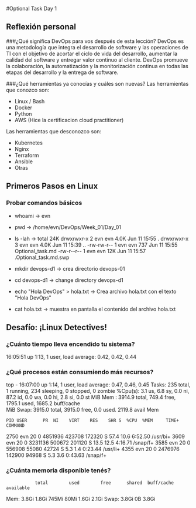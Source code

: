 #Optional Task Day 1

## Reflexión personal
###¿Qué significa DevOps para vos después de esta lección?
DevOps es una metodología que integra el desarrollo de software y las operaciones de TI con el objetivo de acortar el ciclo de vida del desarrollo, aumentar la calidad del software y entregar valor continuo al cliente. DevOps promueve la colaboración, la automatización y la monitorización continua en todas las etapas del desarrollo y la entrega de software.

###¿Qué herramientas ya conocías y cuáles son nuevas?
Las herramientas que conozco son:
- Linux / Bash
- Docker
- Python
- AWS (Hice la certificacion cloud practitioner)

Las herramientas que desconozco son:
- Kubernetes
- Nginx
- Terraform
- Ansible
- Otras

## Primeros Pasos en Linux
### Probar comandos básicos
- whoami -> evn
- pwd -> /home/evn/DevOps/Week_01/Day_01
- ls -lah -> 
total 24K
drwxrwxr-x 2 evn evn 4.0K Jun 11 15:55 .
drwxrwxr-x 3 evn evn 4.0K Jun 11 15:39 ..
-rw-rw-r-- 1 evn evn  737 Jun 11 15:55 Optional_task.md
-rw-r--r-- 1 evn evn  12K Jun 11 15:57 .Optional_task.md.swp

- mkdir devops-d1 -> crea directorio devops-01
- cd devops-d1 -> change directory devops-d1
- echo "Hola DevOps" > hola.txt -> Crea archivo hola.txt con el texto "Hola DevOps"
- cat hola.txt -> muestra en pantalla el contenido del archivo hola.txt

## Desafío: ¡Linux Detectives!
### ¿Cuánto tiempo lleva encendido tu sistema?
16:05:51 up  1:13,  1 user,  load average: 0.42, 0.42, 0.44

### ¿Qué procesos están consumiendo más recursos?
top - 16:07:00 up  1:14,  1 user,  load average: 0.47, 0.46, 0.45
Tasks: 235 total,   1 running, 234 sleeping,   0 stopped,   0 zombie
%Cpu(s):  3.1 us,  6.8 sy,  0.0 ni, 87.2 id,  0.0 wa,  0.0 hi,  2.8 si,  0.0 st 
MiB Mem :   3914.9 total,    749.4 free,   1795.1 used,   1685.2 buff/cache     
MiB Swap:   3915.0 total,   3915.0 free,      0.0 used.   2119.8 avail Mem 

    PID USER      PR  NI    VIRT    RES    SHR S  %CPU  %MEM     TIME+ COMMAND  
   2750 evn       20   0 4851936 423708 172320 S  57.4  10.6   6:52.50 /usr/bi+ 
   3609 evn       20   0 3231136 500672 201120 S  13.5  12.5   4:16.71 /snap/f+ 
   3585 evn       20   0  556908  55080  42724 S   5.3   1.4   0:23.44 /usr/li+ 
   4355 evn       20   0 2476976 142900  94968 S   5.3   3.6   0:43.63 /snap/f+

### ¿Cuánta memoria disponible tenés?
               total        used        free      shared  buff/cache   available
Mem:           3.8Gi       1.8Gi       745Mi        80Mi       1.6Gi       2.1Gi
Swap:          3.8Gi          0B       3.8Gi





